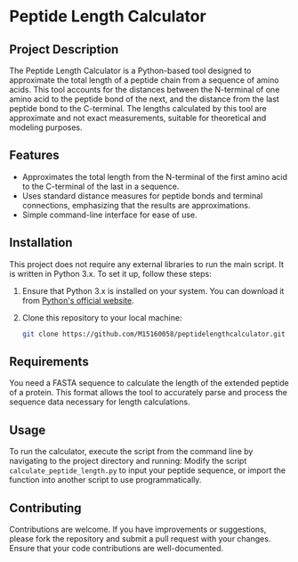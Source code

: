 # Peptide Length Calculator

## Project Description
The Peptide Length Calculator is a Python-based tool designed to approximate the total length of a peptide chain from a sequence of amino acids. This tool accounts for the distances between the N-terminal of one amino acid to the peptide bond of the next, and the distance from the last peptide bond to the C-terminal. The lengths calculated by this tool are approximate and not exact measurements, suitable for theoretical and modeling purposes.

## Features
- Approximates the total length from the N-terminal of the first amino acid to the C-terminal of the last in a sequence.
- Uses standard distance measures for peptide bonds and terminal connections, emphasizing that the results are approximations.
- Simple command-line interface for ease of use.

## Installation
This project does not require any external libraries to run the main script. It is written in Python 3.x. To set it up, follow these steps:

1. Ensure that Python 3.x is installed on your system. You can download it from [Python's official website](https://www.python.org/downloads/).

2. Clone this repository to your local machine:
   ```bash
   git clone https://github.com/M15160058/peptidelengthcalculator.git

## Requirements
You need a FASTA sequence to calculate the length of the extended peptide of a protein. This format allows the tool to accurately parse and process the sequence data necessary for length calculations.

## Usage
To run the calculator, execute the script from the command line by navigating to the project directory and running:
Modify the script `calculate_peptide_length.py` to input your peptide sequence, or import the function into another script to use programmatically.

## Contributing
Contributions are welcome. If you have improvements or suggestions, please fork the repository and submit a pull request with your changes. Ensure that your code contributions are well-documented.


